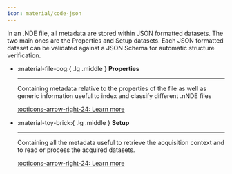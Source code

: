```yaml
---
icon: material/code-json
---
```


In an .NDE file, all metadata are stored within JSON formatted datasets. The two main ones are the Properties and Setup datasets. Each JSON formatted dataset can be validated against a JSON Schema for automatic structure verification.

<div class="grid cards" markdown>

-   :material-file-cog:{ .lg .middle } __Properties__

    ---

    Containing metadata relative to the properties of the file as well as generic information useful to index and classify different .nNDE files

    [:octicons-arrow-right-24: Learn more](properties/index.md)

-   :material-toy-brick:{ .lg .middle } __Setup__

    ---

    Containing all the metadata useful to retrieve the acquisition context and to read or process the acquired datasets.

    [:octicons-arrow-right-24: Learn more](setup/index.md)


</div>